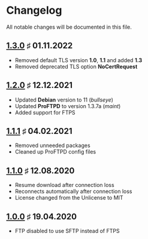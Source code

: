 # Changelog

All notable changes will be documented in this file.

<a name="v1-3-0"></a>
## [1.3.0](https://github.com/bloodhunterd/froxlor-ftp/releases/tag/1.3.0) &#9839; 01.11.2022

* Removed default TLS version **1.0**, **1.1** and added **1.3**
* Removed deprecated TLS option **NoCertRequest**

<a name="v1-2-0"></a>
## [1.2.0](https://github.com/bloodhunterd/froxlor-ftp/releases/tag/1.2.0) &#9839; 12.12.2021

* Updated **Debian** version to 11 (*bullseye*)
* Updated **ProFTPD** to version 1.3.7a (*maint*)
* Added support for FTPS

<a name="v1-1-1"></a>
## [1.1.1](https://github.com/bloodhunterd/froxlor-ftp/releases/tag/1.1.1) &#9839; 04.02.2021

* Removed unneeded packages
* Cleaned up ProFTPD config files

<a name="v1-1-0"></a>
## [1.1.0](https://github.com/bloodhunterd/froxlor-ftp/releases/tag/1.1.0) &#9839; 12.08.2020

* Resume download after connection loss
* Reconnects automatically after connection loss
* License changed from the Unlicense to MIT

<a name="v1-0-0"></a>
## [1.0.0](https://github.com/bloodhunterd/froxlor-ftp/releases/tag/1.0.0) &#9839; 19.04.2020

* FTP disabled to use SFTP instead of FTPS
